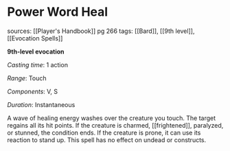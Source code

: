 # Power Word Heal
sources: [[Player's Handbook]] pg 266
tags: [[Bard]], [[9th level]], [[Evocation Spells]]

**9th-level evocation**

*Casting time*: 1 action

*Range*: Touch

*Components*: V, S

*Duration*: Instantaneous

A wave of healing energy washes over the creature you touch. The target regains all its hit points. If the creature is charmed, [[frightened]], paralyzed, or stunned, the condition ends. If the creature is prone, it can use its reaction to stand up. This spell has no effect on undead or constructs.
